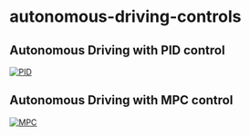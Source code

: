 # autonomous-driving-controls


## Autonomous Driving with PID control

[![PID](https://img.youtube.com/vi/vJr95qlNtnw/0.jpg)](https://youtu.be/vJr95qlNtnw)

## Autonomous Driving with MPC control

[![MPC](https://img.youtube.com/vi/2eyvqhm5ayU/0.jpg)](https://youtu.be/2eyvqhm5ayU)
